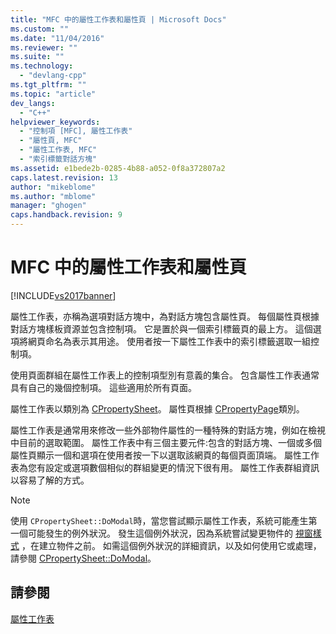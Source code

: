 ```yaml
---
title: "MFC 中的屬性工作表和屬性頁 | Microsoft Docs"
ms.custom: ""
ms.date: "11/04/2016"
ms.reviewer: ""
ms.suite: ""
ms.technology: 
  - "devlang-cpp"
ms.tgt_pltfrm: ""
ms.topic: "article"
dev_langs: 
  - "C++"
helpviewer_keywords: 
  - "控制項 [MFC], 屬性工作表"
  - "屬性頁, MFC"
  - "屬性工作表, MFC"
  - "索引標籤對話方塊"
ms.assetid: e1bede2b-0285-4b88-a052-0f8a372807a2
caps.latest.revision: 13
author: "mikeblome"
ms.author: "mblome"
manager: "ghogen"
caps.handback.revision: 9
---
```

# MFC 中的屬性工作表和屬性頁
[!INCLUDE[vs2017banner](../assembler/inline/includes/vs2017banner.md)]

屬性工作表，亦稱為選項對話方塊中，為對話方塊包含屬性頁。  每個屬性頁根據對話方塊樣板資源並包含控制項。  它是置於與一個索引標籤頁的最上方。  這個選項將網頁命名為表示其用途。  使用者按一下屬性工作表中的索引標籤選取一組控制項。  
  
 使用頁面群組在屬性工作表上的控制項型別有意義的集合。  包含屬性工作表通常具有自己的幾個控制項。  這些適用於所有頁面。  
  
 屬性工作表以類別為 [CPropertySheet](../mfc/reference/cpropertysheet-class.md)。  屬性頁根據 [CPropertyPage](../mfc/reference/cpropertypage-class.md)類別。  
  
 屬性工作表是通常用來修改一些外部物件屬性的一種特殊的對話方塊，例如在檢視中目前的選取範圍。  屬性工作表中有三個主要元件:包含的對話方塊、一個或多個屬性頁顯示一個和選項在使用者按一下以選取該網頁的每個頁面頂端。  屬性工作表為您有設定或選項數個相似的群組變更的情況下很有用。  屬性工作表群組資訊以容易了解的方式。  
  
> [!NOTE]
>  使用 `CPropertySheet::DoModal`時，當您嘗試顯示屬性工作表，系統可能產生第一個可能發生的例外狀況。  發生這個例外狀況，因為系統嘗試變更物件的 [視窗樣式](../mfc/reference/window-styles.md) ，在建立物件之前。  如需這個例外狀況的詳細資訊，以及如何使用它或處理，請參閱 [CPropertySheet::DoModal](../Topic/CPropertySheet::DoModal.md)。  
  
## 請參閱  
 [屬性工作表](../mfc/property-sheets-mfc.md)